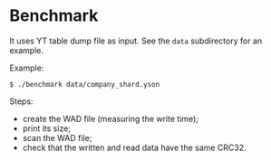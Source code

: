 # Benchmark

It uses YT table dump file as input. See the `data` subdirectory for an example.

Example:
```
$ ./benchmark data/company_shard.yson
```

Steps:
* create the WAD file (measuring the write time);
* print its size;
* scan the WAD file;
* check that the written and read data have the same CRC32.
